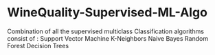 # WineQuality-Supervised-ML-Algo
Combination of all the supervised multiclass Classification algorithms 
consist of :
  Support Vector Machine
  K-Neighbors
  Naive Bayes
  Random Forest
  Decision Trees


